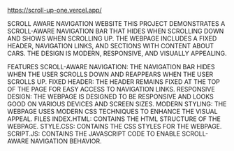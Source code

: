https://scroll-up-one.vercel.app/


SCROLL AWARE NAVIGATION WEBSITE
THIS PROJECT DEMONSTRATES A SCROLL-AWARE NAVIGATION BAR THAT HIDES WHEN SCROLLING DOWN AND SHOWS WHEN SCROLLING UP. THE WEBPAGE INCLUDES A FIXED HEADER, NAVIGATION LINKS, AND SECTIONS WITH CONTENT ABOUT CARS. THE DESIGN IS MODERN, RESPONSIVE, AND VISUALLY APPEALING.


FEATURES
SCROLL-AWARE NAVIGATION: THE NAVIGATION BAR HIDES WHEN THE USER SCROLLS DOWN AND REAPPEARS WHEN THE USER SCROLLS UP.
FIXED HEADER: THE HEADER REMAINS FIXED AT THE TOP OF THE PAGE FOR EASY ACCESS TO NAVIGATION LINKS.
RESPONSIVE DESIGN: THE WEBPAGE IS DESIGNED TO BE RESPONSIVE AND LOOKS GOOD ON VARIOUS DEVICES AND SCREEN SIZES.
MODERN STYLING: THE WEBPAGE USES MODERN CSS TECHNIQUES TO ENHANCE THE VISUAL APPEAL.
FILES
INDEX.HTML: CONTAINS THE HTML STRUCTURE OF THE WEBPAGE.
STYLE.CSS: CONTAINS THE CSS STYLES FOR THE WEBPAGE.
SCRIPT.JS: CONTAINS THE JAVASCRIPT CODE TO ENABLE SCROLL-AWARE NAVIGATION BEHAVIOR.

